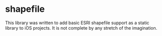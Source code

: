 shapefile
=========

This library was written to add basic ESRI shapefile support as a static library to iOS projects. It is not complete by any stretch of the imagination.

